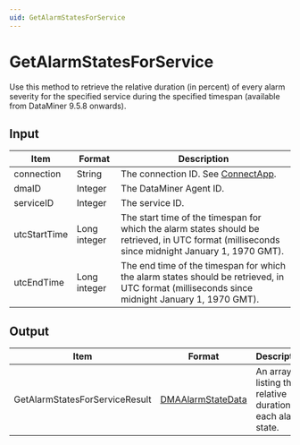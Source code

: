 ```yaml
---
uid: GetAlarmStatesForService
---
```


# GetAlarmStatesForService

Use this method to retrieve the relative duration (in percent) of every alarm severity for the specified service during the specified timespan (available from DataMiner 9.5.8 onwards).

## Input

| Item | Format | Description |
|--|--|--|
| connection | String | The connection ID. See [ConnectApp](xref:ConnectApp). |
| dmaID | Integer | The DataMiner Agent ID. |
| serviceID | Integer | The service ID. |
| utcStartTime | Long integer | The start time of the timespan for which the alarm states should be retrieved, in UTC format (milliseconds since midnight January 1, 1970 GMT). |
| utcEndTime | Long integer | The end time of the timespan for which the alarm states should be retrieved, in UTC format (milliseconds since midnight January 1, 1970 GMT). |

## Output

| Item | Format | Description |
|--|--|--|
| GetAlarmStatesForServiceResult | [DMAAlarmStateData](xref:DMAAlarmStateData) | An array listing the relative duration of each alarm state. |
